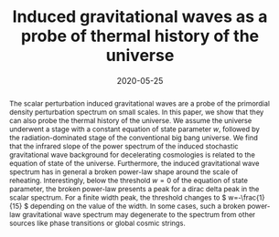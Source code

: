 ---
title: "Induced gravitational waves as a probe of thermal history of the universe"
authors:
- admin
- Shi Pi
- Misao Sasaki
date: "2020-05-25"
doi: ""

# Schedule page publish date (NOT publication's date).
publishDate: ""

# Publication type.
# Legend: 0 = Uncategorized; 1 = Conference paper; 2 = Journal article;
# 3 = Preprint / Working Paper; 4 = Report; 5 = Book; 6 = Book section;
# 7 = Thesis; 8 = Patent
publication_types: ["2"]

# Publication name and optional abbreviated publication name.
publication: ""
publication_short: ""

abstract: The scalar perturbation induced gravitational waves are a probe of the primordial density perturbation spectrum on small scales. In this paper, we show that they can also probe the thermal history of the universe. We assume the universe underwent a stage with a constant equation of state parameter $w$, followed by the radiation-dominated stage of the conventional big bang universe. We find that the infrared slope of the power spectrum of the induced stochastic gravitational wave background for decelerating cosmologies is related to the equation of state of the universe. Furthermore, the induced gravitational wave spectrum has in general a broken power-law shape around the scale of reheating. Interestingly, below the threshold $w=0$ of the equation of state parameter, the broken power-law presents a peak for a dirac delta peak in the scalar spectrum. For a finite width peak, the threshold changes to $ w=-\frac{1}{15} $ depending on the value of the width. In some cases, such a broken power-law gravitational wave spectrum may degenerate to the spectrum from other sources like phase transitions or global cosmic strings.

# Summary. An optional shortened abstract.
summary: 

tags:
- Inflation
- Early Universe
- Cosmological perturbation theory
- Tensor modes
- Gravitational waves
- Scalar fields
featured: false

links:
 - name: arXiv
   url: https://arxiv.org/pdf/2005.12314.pdf
url_pdf: 
url_code: ''
url_dataset: ''
url_poster: ''
url_project: ''
url_slides: ''
url_source: ''
url_video: ''

# Featured image
# To use, add an image named `featured.jpg/png` to your page's folder. 
image:
  caption: 'Image credit: [**Unsplash**]'
  focal_point: ""
  preview_only: false

# Associated Projects (optional).
#   Associate this publication with one or more of your projects.
#   Simply enter your project's folder or file name without extension.
#   E.g. `internal-project` references `content/project/internal-project/index.md`.
#   Otherwise, set `projects: []`.
projects:
- gravitationalwaves

# Slides (optional).
#   Associate this publication with Markdown slides.
#   Simply enter your slide deck's filename without extension.
#   E.g. `slides: "example"` references `content/slides/example/index.md`.
#   Otherwise, set `slides: ""`.
slides: ""
---